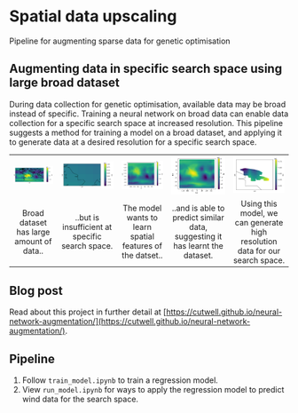 # Spatial data upscaling
 Pipeline for augmenting sparse data for genetic optimisation

## Augmenting data in specific search space using large broad dataset
During data collection for genetic optimisation, available data may be broad instead of specific. Training a neural network on broad data can enable data collection for a specific search space at increased resolution. This pipeline suggests a method for training a model on a broad dataset, and applying it to generate data at a desired resolution for a specific search space.

| | | | | |
|:---:|:---:|:---:|:---:|:---:|
| ![](/.github/README/wind_world.png) | ![](/.github/README/wind_uk.png) | ![](/.github/README/wind_plot.png) | ![](/.github/README/wind_pred_plot.png) | ![](/.github/README/wind_zoomed.png) |
| Broad dataset has large amount of data.. | ..but is insufficient at specific search space. | The model wants to learn spatial features of the datset.. | ..and is able to predict similar data, suggesting it has learnt the dataset. | Using this model, we can generate high resolution data for our search space. |

## Blog post
Read about this project in further detail at [https://cutwell.github.io/neural-network-augmentation/](https://cutwell.github.io/neural-network-augmentation/).

## Pipeline
1. Follow `train_model.ipynb` to train a regression model.
2. View `run_model.ipynb` for ways to apply the regression model to predict wind data for the search space.
